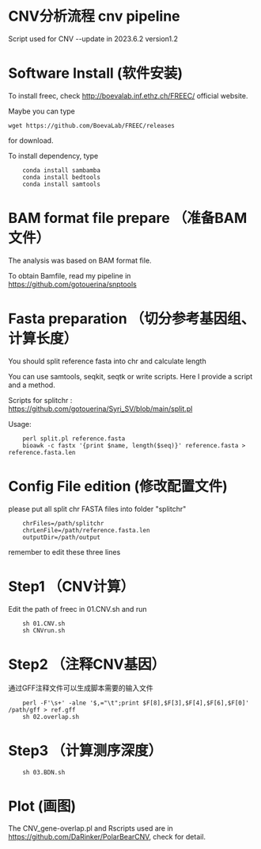 # CNV分析流程 cnv pipeline

Script used for CNV --update in 2023.6.2 version1.2

#  Software Install (软件安装)

To install freec, check http://boevalab.inf.ethz.ch/FREEC/ official website.

Maybe you can type

    wget https://github.com/BoevaLab/FREEC/releases

for download.

To install dependency, type 

        conda install sambamba
        conda install bedtools
        conda install samtools

#   BAM format file prepare （准备BAM文件）

The analysis was based on BAM format file.

To obtain Bamfile, read my pipeline in https://github.com/gotouerina/snptools

#   Fasta preparation （切分参考基因组、计算长度）

You should split reference fasta into chr and calculate length

You can use samtools, seqkit, seqtk or write scripts. Here I provide a script and a method.

Scripts for splitchr : https://github.com/gotouerina/Syri_SV/blob/main/split.pl

Usage:

        perl split.pl reference.fasta
        bioawk -c fastx '{print $name, length($seq)}' reference.fasta > reference.fasta.len

#    Config File edition (修改配置文件)

please put all split chr FASTA files into folder "splitchr" 

        chrFiles=/path/splitchr
        chrLenFile=/path/reference.fasta.len
        outputDir=/path/output

remember to edit these three lines

#    Step1 （CNV计算）

Edit the path of freec in 01.CNV.sh and run

        sh 01.CNV.sh
        sh CNVrun.sh
#   Step2 （注释CNV基因）

通过GFF注释文件可以生成脚本需要的输入文件

        perl -F'\s+' -alne '$,="\t";print $F[8],$F[3],$F[4],$F[6],$F[0]' /path/gff > ref.gff
        sh 02.overlap.sh
        
#   Step3 （计算测序深度）

        sh 03.BDN.sh

#     Plot (画图)

The CNV_gene-overlap.pl and  Rscripts used are in https://github.com/DaRinker/PolarBearCNV, check for detail.
